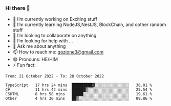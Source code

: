 ### Hi there 👋

<!--
**charlieScript/charlieScript** is a ✨ _special_ ✨ repository because its `README.md` (this file) appears on your GitHub profile.

Here are some ideas to get you started: -->

- 🔭 I’m currently working on Exciting stuff
- 🌱 I’m currently learning NodeJS,NestJS, BlockChain, and oother random stuff
- 👯 I’m looking to collaborate on anything
- 🤔 I’m looking for help with ...
- 💬 Ask me about anything
- 📫 How to reach me: gozione3@gmail.com
- 😄 Pronouns: HE/HIM
- ⚡ Fun fact: 
<!--START_SECTION:waka-->

```text
From: 21 October 2022 - To: 28 October 2022

TypeScript   17 hrs 24 mins  █████████▓░░░░░░░░░░░░░░░   38.01 %
C#           11 hrs 42 mins  ██████▒░░░░░░░░░░░░░░░░░░   25.54 %
CSHTML       8 hrs 58 mins   █████░░░░░░░░░░░░░░░░░░░░   19.61 %
Other        4 hrs 30 mins   ██▒░░░░░░░░░░░░░░░░░░░░░░   09.86 %
```

<!--END_SECTION:waka-->
